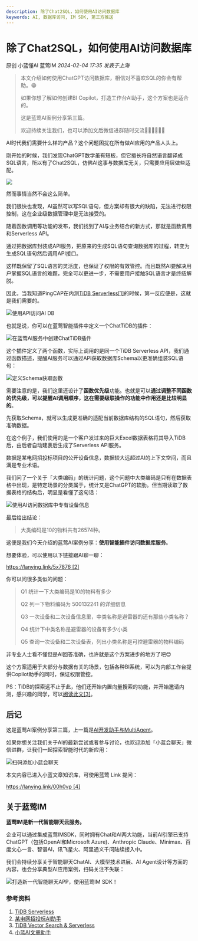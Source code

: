 ```yaml
---
description: 除了Chat2SQL，如何使用AI访问数据库
keywords: AI, 数据库访问, IM SDK, 第三方推送
---
```

# 除了Chat2SQL，如何使用AI访问数据库

原创 小蓝懂AI 蓝莺IM _2024-02-04 17:35_ _发表于上海_

> 本文介绍如何使用ChatGPT访问数据库，相信对不喜欢SQL的你会有帮助。😁
> 
> 如果你想了解如何创建BI Copilot，打造工作台AI助手，这个方案也是适合的。
> 
> 这是蓝莺AI案例分享第三篇。
> 
> 欢迎持续关注我们，也可以添加文后微信进群随时交流👏🏻👏🏻👏🏻

AI时代我们需要什么样的产品？这个问题困扰在所有做AI应用的产品人头上。

刚开始的时候，我们发现ChatGPT数学虽有短板，但它擅长将自然语言翻译成SQL语言，所以有了Chat2SQL，仿佛AI这事与数据库无关，只需要应用层做些适配。

![](../assets/articles/autogen-4a81e3c77672f77d69260404f3f13d03c5af7cae7a40b1af92c3643b9a6ba3de.jpeg)

然而事情当然不会这么简单。

我们很快也发现，AI虽然可以写SQL语句，但方案却有很大的缺陷，无法进行权限控制，这在企业级数据管理中是无法接受的。

随着函数调用等功能的发布，我们找到了AI与业务结合的新方式，那就是函数调用和Serverless API。

通过把数据库封装成API服务，把原来的生成SQL语句查询数据库的过程，转变为生成SQL语句然后调用API接口。

这样既保留了SQL语言的灵活度，也保证了权限的有效管控。而且既然AI要解决用户掌握SQL语言的难题，完全可以更进一步，不需要用户接触SQL语言才是终结解脱。

因此，当我知道PingCAP在内测[TiDB Serverless\[1\]](https://tidb.cloud/?_gl=11ep1exl*_gaMTk1Njk1NjY2MC4xNzA3MDI0MTY4_ga_3JVXJ41175MTcwNzAyNDE2Ny4xLjEuMTcwNzAyNDMyNC42MC4wLjA)的时候，第一反应便是，这就是我们需要的。

![使用API访问AI DB](../assets/articles/autogen-2666de5a06dd27197bc582422a4435c6df31e248611b6a937dd6f5857edfc692.png)

也就是说，你可以在蓝莺智能插件中定义一个ChatTiDB的插件：

![在蓝莺AI服务中创建ChatTiDB插件](../assets/articles/autogen-9a511a14959950d24142c8dd375f2534e6e5c98fc4bde5109e74f5238d444f1e.png)

这个插件定义了两个函数，实际上调用的是同一个TiDB Serverless API，我们通过函数描述，提醒AI服务可以通过API获取数据库Schema以更准确组装SQL语句：

![定义Schema获取函数](../assets/articles/autogen-36ceb4bd2505f73ca1ddbb40e1b62a79ae26669ce966c5cfc7b700005db1654e.png)

需要注意的是，我们这里还设计了**函数优先级**功能。也就是可以**通过调整不同函数的优先级，可以提醒AI调用顺序，这在需要级联操作的功能中作用还是比较明显的**。

先获取Schema，就可以生成更准确的适配当前数据库结构的SQL语句，然后获取准确数据。

在这个例子，我们使用的是一个客户发过来的巨大Excel数据表格将其导入TiDB后，由后者自动建表后生成了Serverless API服务。

数据是某电网招投标项目的公开设备信息，数据较大远超过AI的上下文空间，而且满是专业术语。

我们问了一个关于「大类编码」的统计问题，这个问题中大类编码是只有在数据表格中出现，是特定场景的分类属于，统计又是ChatGPT的软肋。但当期读取了数据表格的结构后，明显是看懂了这句话：

![使用AI访问数据库中专有设备信息](../assets/articles/autogen-fbe335e1b8df479e6fd4701f2dbc49b51e6abdbd272e75804f2acdd69f4cff85.jpeg)

最后给出结论：

> 大类编码是10的物料共有26574种。

这便是我们今天介绍的蓝莺AI案例分享：**使用智能插件访问数据库服务**。

想要体验，可以使用以下链接跟AI聊一聊：

[https://lanying.link/5x7876 \[2\]](https://lanying.link/5x7876)

你可以问很多类似的问题：

> Q1 统计一下大类编码是10的物料有多少
> 
> Q2 列一下物料编码为 500132241 的详细信息
> 
> Q3 一次设备和二次设备信息里，中类名称是避雷器的还有那些小类名称？
> 
> Q4 统计下中类名称是避雷器的设备有多少小类
> 
> Q5 查询一次设备和二次设备表，列出小类名称是可控避雷器的物料编码

非专业人士看不懂但是AI回答准确，也许就是这个方案进步的地方了吧😊

这个方案适用于大部分与数据有关的场景，包括各种BI系统，可以为内部工作台提供Copilot助手的同时，保证权限管控。

PS：TiDB的探索远不止于此，他们还开始内置向量搜索的功能，并开始邀请内测，感兴趣的同学，可以[阅读此文\[3\]](https://www.pingcap.com/blog/integrating-vector-search-into-tidb-for-ai-applications/)。

## 后记

这是蓝莺AI案例分享第三篇，上一篇是[AI开发助手与MultiAgent](https://docs.lanyingim.com/articles/product-and-technologies/2024-be-kind-to-programmers-give-them-an-AI-assistant-first.html)。

如果你想关注我们关于AI的最新尝试或者参与讨论，也欢迎添加「小蓝会聊天」微信进群，让我们一起探索智能时代的新应用：

![扫码添加小蓝会聊天](../assets/articles/autogen-5d8b60effd72306cf5e0fbd4c1eda8269dd75bcde3679710d310f6541420ffb1.png)

本文内容已进入小蓝文章知识库，可使用蓝莺 Link 提问：

[https://lanying.link/00h0vp \[4\]](https://lanying.link/00h0vp)

## 关于蓝莺IM

**蓝莺IM是新一代智能聊天云服务。**

企业可以通过集成蓝莺IMSDK，同时拥有Chat和AI两大功能，当前AI引擎已支持ChatGPT（包括OpenAI和Microsoft Azure)、Anthropic Claude、Minimax、百度文心一言、智谱AI，讯飞星火、阿里通义千问陆续接入中。

我们会持续分享关于智能聊天ChatAI、大模型技术进展、AI Agent设计等方面的内容，也会分享典型AI应用案例，扫码关注不失联：

![打造新一代智能聊天APP，使用蓝莺IM SDK！](../assets/articles/autogen-20269538e00e0ddb6d6943e64f4e231fe573e37747283ab32bae58095aea24f5.jpeg)

### 参考资料

1. [TiDB Serverless](https://tidb.cloud/?_gl=11ep1exl*_gaMTk1Njk1NjY2MC4xNzA3MDI0MTY4_ga_3JVXJ41175MTcwNzAyNDE2Ny4xLjEuMTcwNzAyNDMyNC42MC4wLjA)
2. [某电网招投标AI助手](https://lanying.link/5x7876)
3. [TiDB Vector Search & Serverless](https://www.pingcap.com/blog/integrating-vector-search-into-tidb-for-ai-applications/)
4. [小蓝AI文章助手](https://lanying.link/00h0vp)
